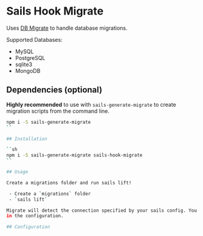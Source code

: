 # Sails Hook Migrate

Uses [DB Migrate](https://github.com/db-migrate/node-db-migrate) to handle database migrations.

Supported Databases:
 - MySQL
 - PostgreSQL
 - sqlite3
 - MongoDB

## Dependencies (optional)

**Highly recommended** to use with `sails-generate-migrate` to create migration scripts from the command line.

```sh
npm i -S sails-generate-migrate
``

## Installation

``sh
npm i -S sails-generate-migrate sails-hook-migrate
``

## Usage

Create a migrations folder and run sails lift!

 - Create a `migrations` folder
 - `sails lift`

Migrate will detect the connection specified by your sails config. You can also override the connection settings
in the configuration.

## Configuration

